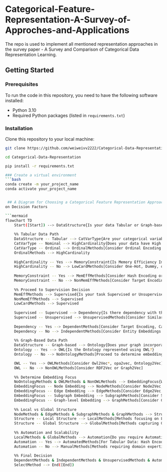 # Categorical-Feature-Representation-A-Survey-of-Approches-and-Applications
The repo is used to implement all mentioned representation approaches in the survey paper - A Survey and Comparison of Categorical Data
Representation Learning.

## Getting Started

### Prerequisites

To run the code in this repository, you need to have the following software installed:
- Python 3.10 
- Required Python packages (listed in `requirements.txt`)

### Installation

Clone this repository to your local machine:

```bash
git clone https://github.com/weiweivv2222/Categorical-Data-Representation.git

cd Categorical-Data-Representation

pip install -r requirements.txt

### Create a virtual environment
```bash
conda create -m your_project_name
conda activate your_project_name


 ## A Diagram for Choosing a Categorical Feature Representation Approaches Based
on Decision Factors

```mermaid
flowchart TD
    Start([Start]) --> DataStructure{Is your data Tabular or Graph-based?}
    
    %% Tabular Data Path
    DataStructure -- Tabular --> CatVarType{Are your categorical variables Nominal or Ordinal?}
    CatVarType -- Nominal --> HighCardinality{Does your data have High Cardinality?}
    CatVarType -- Ordinal --> OrdinalMethods[Consider Ordinal Encoding or Target Encoding]
    OrdinalMethods --> HighCardinality
    
    HighCardinality -- Yes --> MemoryConstraint{Is Memory Efficiency Important?}
    HighCardinality -- No --> LowCardMethods[Consider One-Hot, Dummy, or Binary Encoding]
    
    MemoryConstraint -- Yes --> MemEffMethods[Consider Hash Encoding or CatBoost Encoding]
    MemoryConstraint -- No --> NonMemEffMethods[Consider Target Encoding or Leave-One-Out Encoding]
    
    %% Proceed to Supervision Decision
    MemEffMethods --> Supervised{Is your task Supervised or Unsupervised?}
    NonMemEffMethods --> Supervised
    LowCardMethods --> Supervised
    
    Supervised -- Supervised --> Dependency{Is there dependency with the Target Variable?}
    Supervised -- Unsupervised --> UnsupervisedMethods[Consider Similarity Encoding or Hash Encoding]
    
    Dependency -- Yes --> DependentMethods[Consider Target Encoding, CatBoost Encoding, WoE Encoding]
    Dependency -- No --> IndependentMethods[Consider Entity Embeddings or Word2Vec Embedding]
    
    %% Graph-Based Data Path
    DataStructure -- Graph-based --> Ontology{Does your graph incorporate an Ontology?}
    Ontology -- Yes --> OWL{Is the Ontology represented using OWL?}
    Ontology -- No --> NoOntologyMethods[Proceed to determine embedding focus]

    OWL -- Yes --> OWLMethods[Consider Owl2Vec*, opa2vec, Ontology2Vec]
    OWL -- No --> NonOWLMethods[Consider RDF2Vec or Graph2Vec]
    
    %% Determine Embedding Focus
    NoOntologyMethods & OWLMethods & NonOWLMethods --> EmbeddingFocus{What is the focus of your embedding?}
    EmbeddingFocus -- Node Embedding --> NodeMethods[Consider Node2Vec, catGCN, SemanticGraph2Vec]
    EmbeddingFocus -- Edge Embedding --> EdgeMethods[Consider Edge2Vec, Rank2Vec]
    EmbeddingFocus -- Subgraph Embedding --> SubgraphMethods[Consider Sub2Vec]
    EmbeddingFocus -- Graph-level Embedding --> GraphMethods[Consider Graph2Vec]
    
    %% Local vs Global Structure
    NodeMethods & EdgeMethods & SubgraphMethods & GraphMethods --> Structure{Are you interested in Local or Global Structure?}
    Structure -- Local Structure --> LocalMethods[Methods focusing on Local relationships]
    Structure -- Global Structure --> GlobalMethods[Methods capturing Global patterns]
    
    %% Automation and Scalability
    LocalMethods & GlobalMethods --> Automation{Do you require Automation and Scalability?}
    Automation -- Yes --> AutomatedMethods[For Tabular Data: Hash Encoding, CatBoost Encoding, Entity Embeddings;\nFor Graph Data: Node2Vec, Graph2Vec]
    Automation -- No --> ManualMethods[Methods requiring domain expertise:\nOntology2Vec, SCGE]
    
    %% Final Decision
    DependentMethods & IndependentMethods & UnsupervisedMethods & AutomatedMethods & ManualMethods --> SelectMethod[Select and Implement the Method]
    SelectMethod --> End([End])
